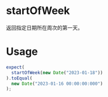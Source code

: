 # startOfWeek

返回指定日期所在周次的第一天。

# Usage

```ts
expect(
  startOfWeek(new Date("2023-01-18"))
).toEqual(
  new Date("2023-01-16 00:00:00:000")
);
```

